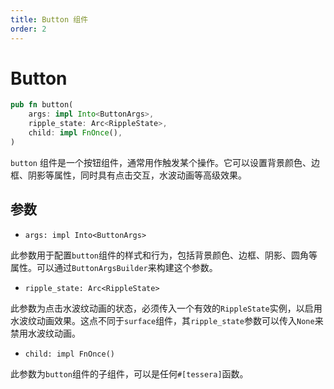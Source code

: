 ```yaml
---
title: Button 组件
order: 2
---
```


# Button

```rust
pub fn button(
    args: impl Into<ButtonArgs>,
    ripple_state: Arc<RippleState>,
    child: impl FnOnce(),
)
```

`button` 组件是一个按钮组件，通常用作触发某个操作。它可以设置背景颜色、边框、阴影等属性，同时具有点击交互，水波动画等高级效果。

## 参数

- `args: impl Into<ButtonArgs>`

此参数用于配置`button`组件的样式和行为，包括背景颜色、边框、阴影、圆角等属性。可以通过`ButtonArgsBuilder`来构建这个参数。

- `ripple_state: Arc<RippleState>`

此参数为点击水波纹动画的状态，必须传入一个有效的`RippleState`实例，以启用水波纹动画效果。这点不同于`surface`组件，其`ripple_state`参数可以传入`None`来禁用水波纹动画。

- `child: impl FnOnce()`

此参数为`button`组件的子组件，可以是任何`#[tessera]`函数。
